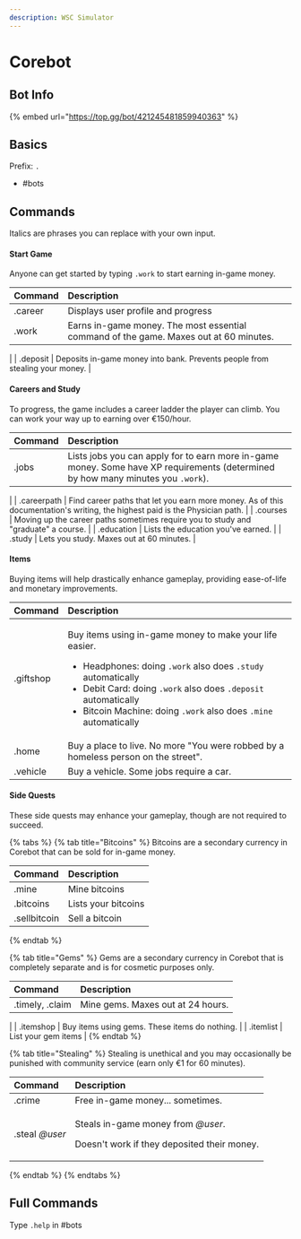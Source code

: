 ```yaml
---
description: WSC Simulator
---
```


# Corebot

## Bot Info

{% embed url="https://top.gg/bot/421245481859940363" %}

## Basics

Prefix: `.`

* \#bots

## Commands

Italics are phrases you can replace with your own input.



#### Start Game

Anyone can get started by typing `.work` to start earning in-game money.

| Command | Description |
| :--- | :--- |
| .career | Displays user profile and progress |
| .work | Earns in-game money. The most essential command of the game. Maxes out at 60 minutes. |
| .deposit | Deposits in-game money into bank. Prevents people from stealing your money. |



#### Careers and Study

To progress, the game includes a career ladder the player can climb. You can work your way up to earning over €150/hour.

| Command | Description |
| :--- | :--- |
| .jobs | Lists jobs you can apply for to earn more in-game money. Some have XP requirements \(determined by how many minutes you `.work`\). |
| .careerpath | Find career paths that let you earn more money. As of this documentation's writing, the highest paid is the Physician path. |
| .courses | Moving up the career paths sometimes require you to study and "graduate" a course. |
| .education | Lists the education you've earned. |
| .study | Lets you study. Maxes out at 60 minutes. |



#### Items

Buying items will help drastically enhance gameplay, providing ease-of-life and monetary improvements.

<table>
  <thead>
    <tr>
      <th style="text-align:left">Command</th>
      <th style="text-align:left">Description</th>
    </tr>
  </thead>
  <tbody>
    <tr>
      <td style="text-align:left">.giftshop</td>
      <td style="text-align:left">
        <p>Buy items using in-game money to make your life easier.
          <br />
        </p>
        <ul>
          <li>Headphones: doing <code>.work</code> also does <code>.study</code> automatically
            <br
            />
          </li>
          <li>Debit Card: doing <code>.work</code> also does <code>.deposit</code> automatically
            <br
            />
          </li>
          <li>Bitcoin Machine: doing <code>.work</code> also does <code>.mine</code> automatically</li>
        </ul>
      </td>
    </tr>
    <tr>
      <td style="text-align:left">.home</td>
      <td style="text-align:left">Buy a place to live. No more &quot;You were robbed by a homeless person
        on the street&quot;.
        <br />
      </td>
    </tr>
    <tr>
      <td style="text-align:left">.vehicle</td>
      <td style="text-align:left">Buy a vehicle. Some jobs require a car.
        <br />
      </td>
    </tr>
  </tbody>
</table>

#### Side Quests

These side quests may enhance your gameplay, though are not required to succeed.

{% tabs %}
{% tab title="Bitcoins" %}
Bitcoins are a secondary currency in Corebot that can be sold for in-game money.

| Command | Description |
| :--- | :--- |
| .mine | Mine bitcoins |
| .bitcoins | Lists your bitcoins |
| .sellbitcoin | Sell a bitcoin |
{% endtab %}

{% tab title="Gems" %}
Gems are a secondary currency in Corebot that is completely separate and is for cosmetic purposes only.

| Command | Description |
| :--- | :--- |
| .timely, .claim | Mine gems. Maxes out at 24 hours. |
| .itemshop | Buy items using gems. These items do nothing. |
| .itemlist | List your gem items |
{% endtab %}

{% tab title="Stealing" %}
Stealing is unethical and you may occasionally be punished with community service \(earn only €1 for 60 minutes\).

<table>
  <thead>
    <tr>
      <th style="text-align:left">Command</th>
      <th style="text-align:left">Description</th>
    </tr>
  </thead>
  <tbody>
    <tr>
      <td style="text-align:left">.crime</td>
      <td style="text-align:left">Free in-game money... sometimes.</td>
    </tr>
    <tr>
      <td style="text-align:left">.steal <em>@user</em>
      </td>
      <td style="text-align:left">
        <p>Steals in-game money from <em>@user</em>.</p>
        <p>Doesn&apos;t work if they deposited their money.
          <br />
        </p>
      </td>
    </tr>
  </tbody>
</table>
{% endtab %}
{% endtabs %}

## Full Commands

Type `.help` in \#bots




